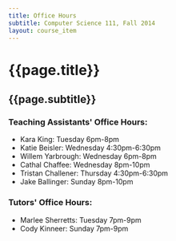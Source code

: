 ```yaml
---
title: Office Hours
subtitle: Computer Science 111, Fall 2014
layout: course_item
---
```


# {{page.title}}

## {{page.subtitle}}

### Teaching Assistants' Office Hours:
+ Kara King: Tuesday 6pm-8pm
+ Katie Beisler: Wednesday 4:30pm-6:30pm
+ Willem Yarbrough: Wednesday 6pm-8pm
+ Cathal Chaffee: Wednesday 8pm-10pm
+ Tristan Challener: Thursday 4:30pm-6:30pm
+ Jake Ballinger: Sunday 8pm-10pm

### Tutors' Office Hours:
+ Marlee Sherretts: Tuesday 7pm-9pm
+ Cody Kinneer: Sunday 7pm-9pm

